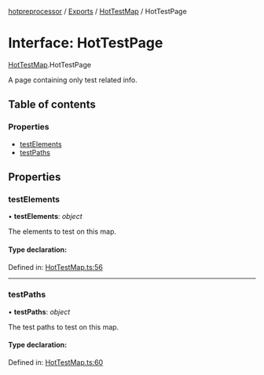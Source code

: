 [hotpreprocessor](../README.md) / [Exports](../modules.md) / [HotTestMap](../modules/hottestmap.md) / HotTestPage

# Interface: HotTestPage

[HotTestMap](../modules/hottestmap.md).HotTestPage

A page containing only test related info.

## Table of contents

### Properties

- [testElements](hottestmap.hottestpage.md#testelements)
- [testPaths](hottestmap.hottestpage.md#testpaths)

## Properties

### testElements

• **testElements**: *object*

The elements to test on this map.

#### Type declaration:

Defined in: [HotTestMap.ts:56](https://github.com/OurFreeLight/HotPreprocessor/blob/042e7cd/src/HotTestMap.ts#L56)

___

### testPaths

• **testPaths**: *object*

The test paths to test on this map.

#### Type declaration:

Defined in: [HotTestMap.ts:60](https://github.com/OurFreeLight/HotPreprocessor/blob/042e7cd/src/HotTestMap.ts#L60)
